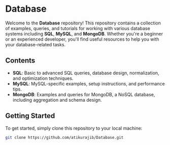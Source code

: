 # Database

Welcome to the **Database** repository! This repository contains a collection of examples, queries, and tutorials for working with various database systems including **SQL**, **MySQL**, and **MongoDB**. Whether you're a beginner or an experienced developer, you'll find useful resources to help you with your database-related tasks.

## Contents

- **SQL**: Basic to advanced SQL queries, database design, normalization, and optimization techniques.
- **MySQL**: MySQL-specific examples, setup instructions, and performance tips.
- **MongoDB**: Examples and queries for MongoDB, a NoSQL database, including aggregation and schema design.

## Getting Started

To get started, simply clone this repository to your local machine:

```bash
git clone https://github.com/atikurajib/Database.git
